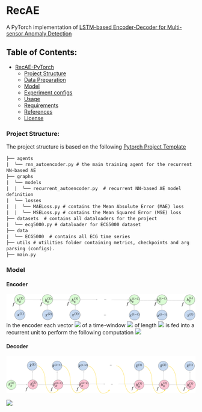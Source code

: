 # RecAE
A PyTorch implementation of [LSTM-based Encoder-Decoder for Multi-sensor Anomaly Detection](https://arxiv.org/pdf/1607.00148.pdf)


## Table of Contents:
<!-- Table of contents generated generated by http://tableofcontent.eu -->
- [RecAE-PyTorch](#recae-pytorch)
    - [Project Structure](#project-structure)
    - [Data Preparation](#data-preparation)
    - [Model](#model)
    - [Experiment configs](#experiment-configs)
    - [Usage](#usage)
    - [Requirements](#requirements)
    - [References](#references)
    - [License](#license)


### Project Structure:
The project structure is based on the following [Pytorch Project Template](https://github.com/moemen95/PyTorch-Project-Template)
```
├── agents
|  └── rnn_autoencoder.py # the main training agent for the recurrent NN-based AE
├── graphs
|  └── models
|  |  └── recurrent_autoencoder.py  # recurrent NN-based AE model definition
|  └── losses
|  |  └── MAELoss.py # contains the Mean Absolute Error (MAE) loss
|  |  └── MSELoss.py # contains the Mean Squared Error (MSE) loss
├── datasets  # contains all dataloaders for the project
|  └── ecg5000.py # dataloader for ECG5000 dataset
├── data
|  └── ECG5000  # contains all ECG time series
├── utils # utilities folder containing metrics, checkpoints and arg parsing (configs).
├── main.py

```

### Model
#### Encoder

![alt text](./utils/assets/encoder.png "Encoder")
In the encoder each vector <img src="https://render.githubusercontent.com/render/math?math=x^{(t)}"> of a time-window 
 <img src="https://render.githubusercontent.com/render/math?math=x"> of length <img src="https://render.githubusercontent.com/render/math?math=L"> is fed into a recurrent unit to perform the following computation <img src="https://render.githubusercontent.com/render/math?math=h_{E}^{(t)} = f(h_{E}^{(t-1)}, x^{(t)})">


#### Decoder
![alt text](./utils/assets/decoder.png "Decoder")


<img src="https://render.githubusercontent.com/render/math?math=h_{E}^{(t)} = f(h_{E}^{(t-1)}, x^{(t)})">
